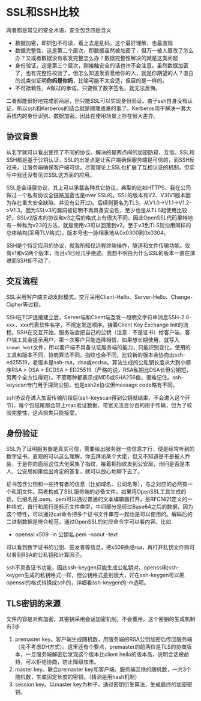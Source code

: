 SSL和SSH比较
====
两者都是常见的安全术语，安全包含四层含义

* 数据加密，即抓包不可读，看上去是乱码，这个最好理解，也最直观
* 数据完整性，这是第二个层次，即数据虽然被加密了，但万一被人篡改了怎么办？又或者数据没有收发完整怎么办？数据完整性解决的就是这类问题
* 身份验证，这是第三个层次，刚接触安全的话也许不会注意。虽然数据加密了，也有完整性校验了，但怎么知道发消息给你的人，就是你期望的人？直白的说类似证明**你妈是你妈**，比喻可能不太合适，但目的是一样的。
* 不可抵赖性，A做过的承诺，只要做了数字签名，就无法反悔。

二者都能很好地完成前两层，但只能SSL可以实现身份验证。由于ssh自身没有认证，所以ssh和Kerberos的结合就是顺理成章的事了。Kerberos用于解决一套大系统内的身份识别、数据加密。因此在使用场景上存在很大差异。

协议背景
----
从名字就可以看出使用了不同的协议。解决的是两点间的加密防窥、互信。SSL和SSH都是基于公钥认证，SSL的出发点是让客户端确保服务端是可信的，而SSH反过来，让服务端确保客户端可信。尽管理论上SSL也扩展了互相认证的机制，但实际中我还没有见过SSL这方面的应用。

SSL是会话层协议，其上可以承载各种其它协议，典型的比如HTTPS，我在公司做过一个私有协议全链路加密也是over SSL的。SSL的版本有V2、V3(V1版本因为存在重大安全缺陷，并没有公开过)。后续则更名为TLS，从V1.0->V1.1->V1.2->V1.3。因为SSLv3的漏洞被证明不再具备安全性，至少也是从TLS起使用比较好。SSLv2版本的协议和v3之后的格式上有很大不同，因此OpenSSL代码里特地有一种称为v23的方法，就是使用v3可以回落到v2。至于v3到TLS则沿用同样的总体结构(采用TLV格式)，版本号也一脉相承地从0x0300到0x0304。

SSH是个特定应用的协议，就我所知仅远程终端操作，隧道和文件传输功能。仅有v1和v2两个版本，而且v1已经几乎绝迹。我想不明白为什么SSL的版本一直在演进而SSH却不动了。

交互流程
----
SSL采用客户端主动发起模式，交互采用Client-Hello、Server-Hello、Change-Cipher等过程。

SSH在TCP连接建立后，Server端和Client端互发一段明文字符串消息SSH-2.0-xxx，xxx代表软件名字，不规定发送顺序。接着Client Key Exchange Init的流程。SSH在交互开始，服务端会把自己的公钥（注意：不是证书）给客户端，客户端工具会提示用户，第一次客户只能选择相信，如果想长期使用，就写入`known_host`文件，所以客户端不具备认证服务端的能力，只能识别变化。使用的工具和版本不同，协商算法不同，指纹也会不同，比较新的版本会协商出ssh-ed25519，老版本是ssh-rsa，dsa或ecdsa。算法生成的公私钥长度从大到小顺序RSA > DSA > ECDSA > ED25519（严格的说，RSA私钥比DSA长但公钥短，另两个全方位得短）。不管哪种都表示成MD5或SHA256值，很难记住。ssh-keyscan专门用于探测公钥，也是ssh2e协议但message code略有不同。

ssh协议在进入加密传输阶段后(ssh-keyscan得到公钥就结束，不会进入这个环节)，每个包结尾都会带上mac验证数据，带宽无法百分百的用于传输，但为了校验完整性，这点损失只能接受。

身份验证
----
SSL为了证明服务器是真实可信，需要给出服务器一些信息才行，便是经常听到的数字证书。直观的可以这么理解，你去拜访某个大佬，但又不知道是不是被人乔装，于是你向面前这位大佬采集了指纹，接着把指纹发到公安局，询问是否是本人，公安局如果给出肯定的答复，就可以放心地聊下去了。

证书包含公钥和一些持有者的信息（比如域名、公司名等），与之对应的必然有一个私钥文件。两者构成了SSL服务端的必备文件。如果用OpenSSL工具生成的话，后缀名是.pem。pem可以通过普通的文本编辑器打开，是RFC1421定义的一种格式，首行和尾行是标示文件类型，中间部分是经过Base64之后的数据，因为这个特性，可以通过cat命令把多个证书文件串在一起也是可以使用的。解码后的二进制数据是符合规范，通过OpenSSL的对应命令字可以看内容。比如

* openssl x509 -in 公钥名.pem -noout -text

可以看到数字证书的公钥、签发者等信息，把x509换成rsa，再打开私钥文件则可以看到RSA的公私钥和计算因子。

ssh不具备证书功能，因此ssh-keygen只能生成公私钥对。openssl和ssh-keygen生成的私钥格式一样，但公钥格式差别很大，好在ssh-keygen可以把openssl的格式转换成ssh的，详细看ssh-keygen的-m选项。

TLS密钥的来源
--
文件内容是对称加密，其密钥采用会话加密机制，不会重用。这个密钥的生成机制有3步

1. premaster key。客户端生成随机数，用服务端的RSA公钥加密后传回服务端（先不考虑DH方式）。这里还有个要点，premaster的前两位是TLS的协商版本，一旦服务端解密后发现这个版本比client hello的版本高，说明会话被劫持，可以拒绝协商，防止降级攻击。
2. master key。联合premaster key和客户端、服务端互换的随机数，一共3个随机数，生成固定长度的密钥。（猜测是用hash机制）
3. session key。以master key为种子，通过密钥衍生算法，生成最终的加密密钥。